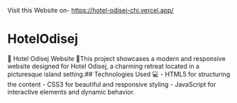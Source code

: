 Visit this Website on- https://hotel-odisej-chi.vercel.app/

# HotelOdisej
🏨 Hotel Odisej Website 🌴This project showcases a modern and responsive website designed for Hotel Odisej, a charming retreat located in a picturesque island setting.## Technologies Used 💻  - HTML5 for structuring the content - CSS3 for beautiful and responsive styling - JavaScript for interactive elements and dynamic behavior.
